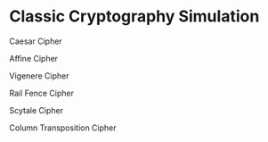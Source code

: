# Classic Cryptography Simulation
Caesar Cipher

Affine Cipher

Vigenere Cipher

Rail Fence Cipher

Scytale Cipher

Column Transposition Cipher
